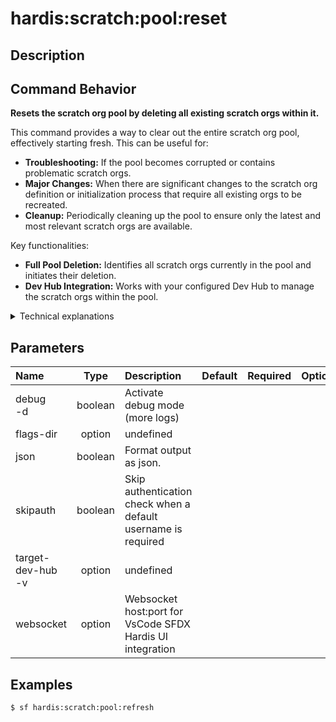 <!-- This file has been generated with command 'sf hardis:doc:plugin:generate'. Please do not update it manually or it may be overwritten -->
# hardis:scratch:pool:reset

## Description


## Command Behavior

**Resets the scratch org pool by deleting all existing scratch orgs within it.**

This command provides a way to clear out the entire scratch org pool, effectively starting fresh. This can be useful for:

- **Troubleshooting:** If the pool becomes corrupted or contains problematic scratch orgs.
- **Major Changes:** When there are significant changes to the scratch org definition or initialization process that require all existing orgs to be recreated.
- **Cleanup:** Periodically cleaning up the pool to ensure only the latest and most relevant scratch orgs are available.

Key functionalities:

- **Full Pool Deletion:** Identifies all scratch orgs currently in the pool and initiates their deletion.
- **Dev Hub Integration:** Works with your configured Dev Hub to manage the scratch orgs within the pool.

<details>
<summary>Technical explanations</summary>

The command's technical implementation involves:

- **Configuration Loading:** It retrieves the `poolConfig` from the project's .sfdx-hardis.yml file to ensure a pool is configured.
- **Pool Storage Interaction:** It uses `getPoolStorage` to retrieve the current list of scratch orgs in the pool and `setPoolStorage` to clear the pool's record.
- **Scratch Org Deletion:** It iterates through each scratch org in the retrieved list. For each org, it authenticates to it using `authenticateWithSfdxUrlStore` and then executes `sf org delete scratch` via `execCommand`.
- **Logging:** Provides clear messages about the deletion process and the status of each scratch org.
</details>


## Parameters

|Name|Type|Description|Default|Required|Options|
|:---|:--:|:----------|:-----:|:------:|:-----:|
|debug<br/>-d|boolean|Activate debug mode (more logs)||||
|flags-dir|option|undefined||||
|json|boolean|Format output as json.||||
|skipauth|boolean|Skip authentication check when a default username is required||||
|target-dev-hub<br/>-v|option|undefined||||
|websocket|option|Websocket host:port for VsCode SFDX Hardis UI integration||||

## Examples

```shell
$ sf hardis:scratch:pool:refresh
```


